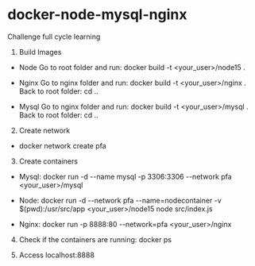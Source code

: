 # docker-node-mysql-nginx
Challenge full cycle learning

1. Build Images
  - Node
    Go to root folder and run:
    docker build -t <your_user>/node15 .
    
  - Nginx
    Go to nginx folder and run:
    docker build -t <your_user>/nginx .
    Back to root folder: cd ..

  - Mysql
    Go to nginx folder and run:
    docker build -t <your_user>/mysql .
    Back to root folder: cd ..
 
2. Create network
  - docker network create pfa

3. Create containers
  - Mysql:
    docker run -d --name mysql -p 3306:3306 --network pfa <your_user>/mysql
    
  - Node:
    docker run -d --network pfa --name=nodecontainer -v $(pwd):/usr/src/app <your_user>/node15 node src/index.js
    
  - Nginx:
    docker run -p 8888:80  --network=pfa <your_user>/nginx
    
4. Check if the containers are running:
  docker ps
  
5. Access localhost:8888
